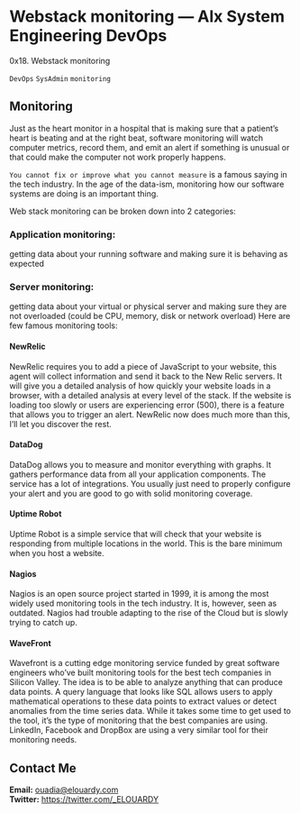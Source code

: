 # Webstack monitoring — Alx System Engineering DevOps
0x18. Webstack monitoring


``DevOps``
``SysAdmin``
``monitoring``

## Monitoring
Just as the heart monitor in a hospital that is making sure that a patient’s heart is beating and at the right beat, software monitoring will watch computer metrics, record them, and emit an alert if something is unusual or that could make the computer not work properly happens.

``You cannot fix or improve what you cannot measure`` is a famous saying in the tech industry. In the age of the data-ism, monitoring how our software systems are doing is an important thing.

Web stack monitoring can be broken down into 2 categories:

### Application monitoring:
getting data about your running software and making sure it is behaving as expected
### Server monitoring:
getting data about your virtual or physical server and making sure they are not overloaded (could be CPU, memory, disk or network overload)
Here are few famous monitoring tools:

#### NewRelic
NewRelic requires you to add a piece of JavaScript to your website, this agent will collect information and send it back to the New Relic servers. It will give you a detailed analysis of how quickly your website loads in a browser, with a detailed analysis at every level of the stack. If the website is loading too slowly or users are experiencing error (500), there is a feature that allows you to trigger an alert. NewRelic now does much more than this, I’ll let you discover the rest.

#### DataDog
DataDog allows you to measure and monitor everything with graphs. It gathers performance data from all your application components. The service has a lot of integrations. You usually just need to properly configure your alert and you are good to go with solid monitoring coverage.

#### Uptime Robot
Uptime Robot is a simple service that will check that your website is responding from multiple locations in the world. This is the bare minimum when you host a website.

#### Nagios
Nagios is an open source project started in 1999, it is among the most widely used monitoring tools in the tech industry. It is, however, seen as outdated. Nagios had trouble adapting to the rise of the Cloud but is slowly trying to catch up.

#### WaveFront
Wavefront is a cutting edge monitoring service funded by great software engineers who’ve built monitoring tools for the best tech companies in Silicon Valley. The idea is to be able to analyze anything that can produce data points. A query language that looks like SQL allows users to apply mathematical operations to these data points to extract values or detect anomalies from the time series data. While it takes some time to get used to the tool, it’s the type of monitoring that the best companies are using. LinkedIn, Facebook and DropBox are using a very similar tool for their monitoring needs.

## Contact Me
**Email:** ouadia@elouardy.com \
**Twitter:** https://twitter.com/_ELOUARDY
